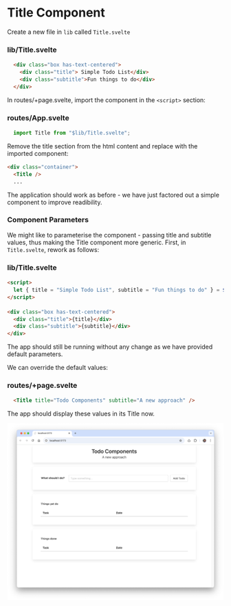 # Title Component

Create a new file in `lib` called `Title.svelte`

### lib/Title.svelte

~~~html
  <div class="box has-text-centered">
    <div class="title"> Simple Todo List</div>
    <div class="subtitle">Fun things to do</div>
  </div>
~~~

In routes/+page.svelte, import the component in the `<script>` section:

### routes/App.svelte

~~~javascript
  import Title from "$lib/Title.svelte";
~~~

Remove the title section from the html content and replace with the imported component:

~~~html
<div class="container">
  <Title />
  ...
~~~

The application should work as before - we have just factored out a simple component to improve readibility.

### Component Parameters

We might like to parameterise the component - passing title and subtitle values, thus making the Title component more generic. First, in `Title.svelte`, rework as follows:

### lib/Title.svelte

~~~html
<script>
  let { title = "Simple Todo List", subtitle = "Fun things to do" } = $props();
</script>

<div class="box has-text-centered">
  <div class="title">{title}</div>
  <div class="subtitle">{subtitle}</div>
</div>
~~~

The app should still be running without any change as we have provided default parameters.

We can override the default values:

### routes/+page.svelte

```html
  <Title title="Todo Components" subtitle="A new approach" />
```

The app should display these values in its Title now.

![](img/05.png)
